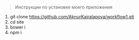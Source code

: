 > Инструкции по установке моего приложения
1. git clone https://github.com/AknurKairalapova/workflow1.git
2. cd site
3. bower i
4. npm i